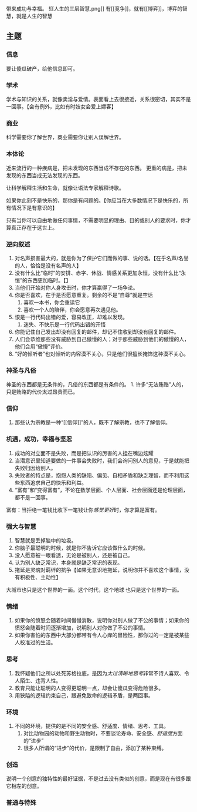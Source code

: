 带来成功与幸福。
![[人生的三层智慧.png]]
有[[竞争]]，就有[[博弈]]，博弈的智慧，就是人生的智慧

## 主题
### 信息
要让傻瓜破产，给他信息即可。
### 学术
学术与知识的关系，就像卖淫与爱情。表面看上去很接近，关系很密切，其实不是一回事。【会有例外，比如有时妓女会爱上嫖客】
### 商业
科学需要你了解世界，商业需要你让别人误解世界。
### 本体论
近来流行的一种疾病是，把未发现的东西当成不存在的东西。
更重的病是，把未发现的东西当成无法发现的东西。

让科学解释生活和生命，就像让语法专家解释诗歌。

如果你此刻不是快乐的，那你是有问题的。【你应当在大多数情况下是快乐的，所有情况下是有意识的】

只有当你可以自由地做任何事情，不需要明显的理由、目的或别人的要求时，你才算真正存在于这世上。
### 逆向叙述
1. 对名声损害最大的，就是你为了保护它们而做的事、说的话。【在乎名声/名誉的人，恰恰是没有名声的人】
2. 没有什么比“临时”的安排、赤字、休战、情感关系更加永恒，没有什么比“永恒”的东西更加临时。【】
3. 当他们开始对你人身攻击时，你才算赢得了一场争论。
4. 你是否喜欢，在于是否愿意重复。剩余的不是“自尊”就是空话
	1. 喜欢一本书，你会重读它
	2. 喜欢一个人的陪伴，你会愿意再次遇见他。
5. 恨是一行代码出错的爱，容易改正，却难以发现。
	1. 迷失、不快乐是一行代码出错的开悟
6. 你能记住自己发出却没有回复的邮件，却记不住收到却没有回复的邮件。
7. 人们会恭维那些没有威胁到自己傲慢的人；对于那些威胁到他们的傲慢的人，他们会用“傲慢”评价。
8. “好的倾听者”也对倾听的内容漠不关心，只是他们很擅长掩饰这种漠不关心。
### 神圣与凡俗
神圣的东西都是无条件的，凡俗的东西都是有条件的。
	1. 许多“无法贿赂”人的，只是贿赂的代价太过昂贵而已。
### 信仰
1. 那些认为宗教是一种“[[信仰]]”的人，既不了解宗教，也不了解信仰。
### 机遇，成功，幸福与坚忍
1. 成功的对立面不是失败，而是把认识的厉害的人挂在嘴边炫耀
2. 当潜意识里知道要做的一件事会失败时，我们会询问别人的意见，于是就能把失败归因给别人。
3. 失败者的特点是，抱怨人类的缺陷、偏见、自相矛盾和缺乏理智，而不利用这些东西追求自己的快乐和利益。
4. “富有”和“变得富有”，不论在数学层面、个人层面、社会层面还是伦理层面，都不是一回事。

富有：当拒绝一笔钱比收下一笔钱让你*感觉更好*时，你才算是富有。
### 强大与智慧
1. 智慧就是丢掉脑中的垃圾。
2. 你脑子最聪明的时候，就是你不告诉它应该做什么的时候。
3. 没人愿意被一眼看透，无论是被别人，还是被自己。
4. 认为别人缺乏常识，本身就是缺乏常识的表现。
5. 拖延是灵魂对羁绊的抗争【如果无意识地拖延，说明你并不喜欢这个事情，没有积极性、主动性】

大城市也只是这个世界的一面。这个时代，这个地球 也只是这个世界的一面。
### 情绪
1. 如果你的愤怒会随着时间慢慢消散，说明你对别人做了不公的事情；如果你的愤怒会随着时间逐渐增加，说明别人对你做了不公的事情。
2. 如果你害怕的东西中大部分都带有令人心痒的冒险性，那你过的一定是被某些人校准过的生活。
### 思考
1. 我怀疑他们之所以处死苏格拉底，是因为*太过清晰地思考*非常不诗人喜欢、令人陌生、违背人性。
2. 教育只能让聪明的人变得更聪明一点，却会让傻瓜变得危险很多。
3. 用狭隘的逻辑约束自己，跟避免致命的逻辑矛盾，是两回事。
### 环境
1. 不同的环境，提供的是不同的安全感、舒适度、情绪、思考、工具。
	1. 对比动物园的动物和野生动物时，不要谈论寿命、安全感、*舒适度*方面的“进步”
	2. 很多人所谓的“进步”的代价，是限制了自由，添加了某种束缚。
### 创造
说明一个创意的独特性的最好证据，不是过去没有类似的创意，而是现在有很多跟它相左的创意。
### 普通与特殊